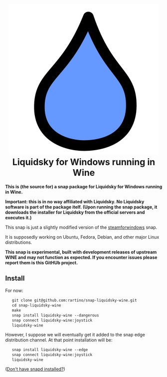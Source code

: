 <h1 align="center">
  <img src="snap/gui/liquidsky-wine.png" alt="Liquidsky in Wine">
  <br />
  Liquidsky for Windows running in Wine
</h1>

<p align="center"><p><b>This is (the source for) a snap package for Liquidsky for Windows running in Wine.</b></p>

  <p><b>Important: this is in no way affiliated with Liquidsky. No Liquidsky software is part of the package itelf. (Upon running the snap package, it downloads the installer for Liquidsky from the official servers and executes it.)</b></p>

  <p>This snap is just a slightly modified version of the <a href="https://github.com/snapcrafters/steamforwindows">steamforwindows</a> snap.</p>
 
  <p>It is supposedly working on Ubuntu, Fedora, Debian, and other major Linux distributions.</p> 

  <p><b>This snap is experimental, built with development releases of upstream WINE and may not function as expected. If you encounter issues please report them is this GitHUb project.</b></p>

## Install

For now:
```
   git clone git@github.com:rartino/snap-liquidsky-wine.git
   cd snap-liquidsky-wine
   make
   snap install liquidsky-wine --dangerous
   snap connect liquidsky-wine:joystick
   liquidsky-wine
```

However, I suppose we will eventually get it added to the snap edge distribution channel. At that point installation will be:
```
   snap install liquidsky-wine --edge
   snap connect liquidsky-wine:joystick
   liquidsky-wine
```

([Don't have snapd installed?](https://snapcraft.io/docs/core/install))

